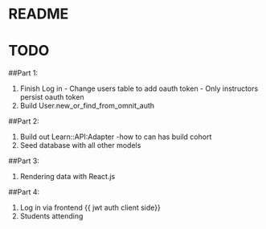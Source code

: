 # README

# TODO

##Part 1:
  1. Finish Log in
    - Change users table to add oauth token
    - Only instructors persist oauth token
  2. Build User.new_or_find_from_omnit_auth

##Part 2:
  1. Build out Learn::API:Adapter
      -how to can has build cohort
  2. Seed database with all other models

##Part 3:
  1. Rendering data with React.js
  
##Part 4:
  1. Log in via frontend {{ jwt auth client side}}
  2. Students attending
